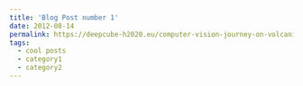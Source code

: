 ```yaml
---
title: 'Blog Post number 1'
date: 2012-08-14
permalink: https://deepcube-h2020.eu/computer-vision-journey-on-volcanic-unrest-detection/
tags:
  - cool posts
  - category1
  - category2
---
```

